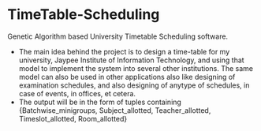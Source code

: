 # TimeTable-Scheduling

Genetic Algorithm based University Timetable Scheduling software.
- The main idea behind the project is to design a time-table for my university, Jaypee Institute of Information Technology, and using that model to implement the system into several other institutions. The same model can also be used in other applications also like designing of examination schedules, and also designing of anytype of schedules, in case of events, in offices, et cetera.
- The output will be in the form of tuples containing {Batchwise_minigroups, Subject_allotted, Teacher_allotted, Timeslot_allotted, Room_allotted}
